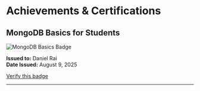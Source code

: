 # Achievements & Certifications

## MongoDB Basics for Students

![MongoDB Basics Badge](certifications-and-badges/mongodb-basics.png)

**Issued to:** Daniel Rai  
**Date Issued:** August 9, 2025

[Verify this badge](https://www.credly.com/badges/81e7273c-ce33-4587-8936-d473bc2d482f)


--------------------------------------------------------------------------------------------------------------------------------
